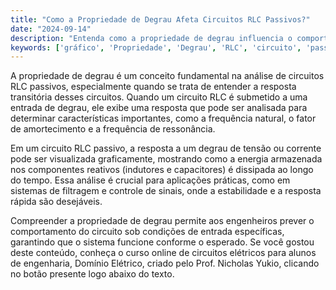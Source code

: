 ```yaml
---
title: "Como a Propriedade de Degrau Afeta Circuitos RLC Passivos?"
date: "2024-09-14"
description: "Entenda como a propriedade de degrau influencia o comportamento de circuitos RLC passivos."
keywords: ['gráfico', 'Propriedade', 'Degrau', 'RLC', 'circuito', 'passivo', 'Aplicação']
---
```


A propriedade de degrau é um conceito fundamental na análise de circuitos RLC passivos, especialmente quando se trata de entender a resposta transitória desses circuitos. Quando um circuito RLC é submetido a uma entrada de degrau, ele exibe uma resposta que pode ser analisada para determinar características importantes, como a frequência natural, o fator de amortecimento e a frequência de ressonância. 

Em um circuito RLC passivo, a resposta a um degrau de tensão ou corrente pode ser visualizada graficamente, mostrando como a energia armazenada nos componentes reativos (indutores e capacitores) é dissipada ao longo do tempo. Essa análise é crucial para aplicações práticas, como em sistemas de filtragem e controle de sinais, onde a estabilidade e a resposta rápida são desejáveis.

Compreender a propriedade de degrau permite aos engenheiros prever o comportamento do circuito sob condições de entrada específicas, garantindo que o sistema funcione conforme o esperado. Se você gostou deste conteúdo, conheça o curso online de circuitos elétricos para alunos de engenharia, Domínio Elétrico, criado pelo Prof. Nicholas Yukio, clicando no botão presente logo abaixo do texto.